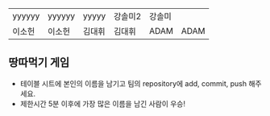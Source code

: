 <table>
      <tbody>
        <tr>
          <td>yyyyyy</td>
          <td>yyyyyy</td>
          <td>yyyyy</td>
          <td>강솔미2</td>
          <td>강솔미</td>
        </tr>
        <tr>
          <td>이소헌</td>
          <td>이소헌</td>
          <td>김대휘</td>
          <td>김대휘</td>
          <td>ADAM</td>
          <td>ADAM</td>
        </tr>
      </tbody>
</table>

## 땅따먹기 게임

- 테이블 시트에 본인의 이름을 남기고 팀의 repository에 add, commit, push 해주세요.
- 제한시간 5분 이후에 가장 많은 이름을 남긴 사람이 우승!
